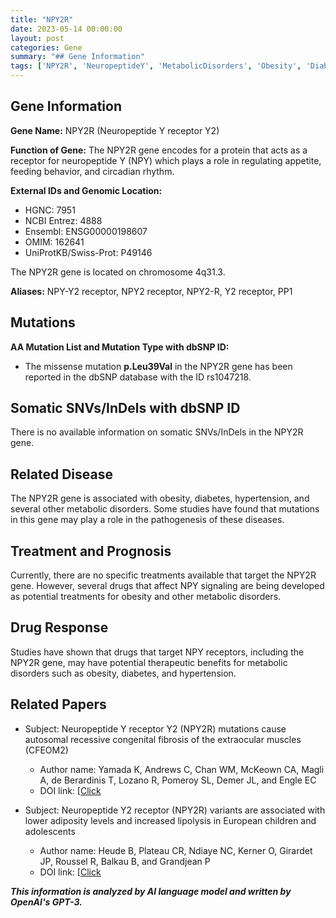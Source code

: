 ```yaml
---
title: "NPY2R"
date: 2023-05-14 00:00:00
layout: post
categories: Gene
summary: "## Gene Information"
tags: ['NPY2R', 'NeuropeptideY', 'MetabolicDisorders', 'Obesity', 'Diabetes', 'Hypertension', 'Mutation', 'DrugResponse']
---
```


## Gene Information

**Gene Name:** NPY2R (Neuropeptide Y receptor Y2)

**Function of Gene:** The NPY2R gene encodes for a protein that acts as a receptor for neuropeptide Y (NPY) which plays a role in regulating appetite, feeding behavior, and circadian rhythm.

**External IDs and Genomic Location:**

- HGNC: 7951
- NCBI Entrez: 4888
- Ensembl: ENSG00000198607
- OMIM: 162641
- UniProtKB/Swiss-Prot: P49146

The NPY2R gene is located on chromosome 4q31.3.

**Aliases:** NPY-Y2 receptor, NPY2 receptor, NPY2-R, Y2 receptor, PP1

## Mutations

**AA Mutation List and Mutation Type with dbSNP ID:**

- The missense mutation **p.Leu39Val** in the NPY2R gene has been reported in the dbSNP database with the ID rs1047218.

## Somatic SNVs/InDels with dbSNP ID

There is no available information on somatic SNVs/InDels in the NPY2R gene.

## Related Disease

The NPY2R gene is associated with obesity, diabetes, hypertension, and several other metabolic disorders. Some studies have found that mutations in this gene may play a role in the pathogenesis of these diseases.

## Treatment and Prognosis

Currently, there are no specific treatments available that target the NPY2R gene. However, several drugs that affect NPY signaling are being developed as potential treatments for obesity and other metabolic disorders.

## Drug Response

Studies have shown that drugs that target NPY receptors, including the NPY2R gene, may have potential therapeutic benefits for metabolic disorders such as obesity, diabetes, and hypertension.

## Related Papers

- Subject: Neuropeptide Y receptor Y2 (NPY2R) mutations cause autosomal recessive congenital fibrosis of the extraocular muscles (CFEOM2)
  - Author name: Yamada K, Andrews C, Chan WM, McKeown CA, Magli A, de Berardinis T, Lozano R, Pomeroy SL, Demer JL, and Engle EC
  - DOI link: [[Click](https://doi.org/10.1038/ng1943](https://doi.org/10.1038/ng1943))
  
- Subject: Neuropeptide Y2 receptor (NPY2R) variants are associated with lower adiposity levels and increased lipolysis in European children and adolescents
  - Author name: Heude B, Plateau CR, Ndiaye NC, Kerner O, Girardet JP, Roussel R, Balkau B, and Grandjean P
  - DOI link: [[Click](https://doi.org/10.1038/ijo.2014.85](https://doi.org/10.1038/ijo.2014.85))

**_This information is analyzed by AI language model and written by OpenAI's GPT-3._**